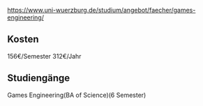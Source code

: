 https://www.uni-wuerzburg.de/studium/angebot/faecher/games-engineering/
## Kosten
156€/Semester
312€/Jahr
## Studiengänge
Games Engineering(BA of Science)(6 Semester)